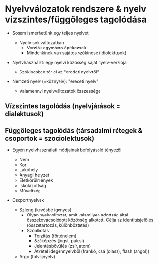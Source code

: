 # Nyelvválozatok rendszere & nyelv vízszintes/függőleges tagolódása

- Sosem ismerhetünk egy teljes nyelvet
  - Nyelv sok változatban
    - Verziók egymásra építkeznek
    - Mindenkinek van sajátos szókincse (idiolektusok)

- Nyelvhasználat: egy nyelvi közösség saját nyelv-verziója
  - Szókincsben tér el az "eredeti nyelvtől"

- Nemzeti nyelv (=köznyelv): "eredeti nyelv"
  - Valamennyi nyelvváltozatok összessége

## Vízszintes tagolódás (nyelvjárások = dialektusok)

## Függőleges tagolódás (társadalmi rétegek & csoportok = szociolektusok)

- Egyén nyelvhasználati módjainak befolyásoló tényezői
  - Nem
  - Kor
  - Lakóhely
  - Anyagi helyzet
  - Életkörülmények
  - Iskolázottság
  - Műveltség

- Csoportnyelvek
  - Szleng (kevésbé igényes)
    - Olyan nyelvváltozat, amit valamilyen adottság által összekovácsolódott
      közösség alkotott. Célja az identitásjelölés (összetartozás, különböztetés)
    - Szóalkotás
      - Torzítás (förténelem)
      - Szóképzés (jogsi, pulcsi)
      - Jelentésbővülés (zsír, atom)
      - Átvétel idegennyelvből (frankó, csá (olasz), flash (angol))
  - Argó (tolvajnyelv)

